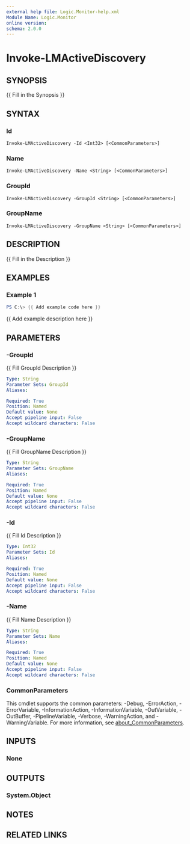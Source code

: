 ```yaml
---
external help file: Logic.Monitor-help.xml
Module Name: Logic.Monitor
online version:
schema: 2.0.0
---
```


# Invoke-LMActiveDiscovery

## SYNOPSIS
{{ Fill in the Synopsis }}

## SYNTAX

### Id
```
Invoke-LMActiveDiscovery -Id <Int32> [<CommonParameters>]
```

### Name
```
Invoke-LMActiveDiscovery -Name <String> [<CommonParameters>]
```

### GroupId
```
Invoke-LMActiveDiscovery -GroupId <String> [<CommonParameters>]
```

### GroupName
```
Invoke-LMActiveDiscovery -GroupName <String> [<CommonParameters>]
```

## DESCRIPTION
{{ Fill in the Description }}

## EXAMPLES

### Example 1
```powershell
PS C:\> {{ Add example code here }}
```

{{ Add example description here }}

## PARAMETERS

### -GroupId
{{ Fill GroupId Description }}

```yaml
Type: String
Parameter Sets: GroupId
Aliases:

Required: True
Position: Named
Default value: None
Accept pipeline input: False
Accept wildcard characters: False
```

### -GroupName
{{ Fill GroupName Description }}

```yaml
Type: String
Parameter Sets: GroupName
Aliases:

Required: True
Position: Named
Default value: None
Accept pipeline input: False
Accept wildcard characters: False
```

### -Id
{{ Fill Id Description }}

```yaml
Type: Int32
Parameter Sets: Id
Aliases:

Required: True
Position: Named
Default value: None
Accept pipeline input: False
Accept wildcard characters: False
```

### -Name
{{ Fill Name Description }}

```yaml
Type: String
Parameter Sets: Name
Aliases:

Required: True
Position: Named
Default value: None
Accept pipeline input: False
Accept wildcard characters: False
```

### CommonParameters
This cmdlet supports the common parameters: -Debug, -ErrorAction, -ErrorVariable, -InformationAction, -InformationVariable, -OutVariable, -OutBuffer, -PipelineVariable, -Verbose, -WarningAction, and -WarningVariable. For more information, see [about_CommonParameters](http://go.microsoft.com/fwlink/?LinkID=113216).

## INPUTS

### None
## OUTPUTS

### System.Object
## NOTES

## RELATED LINKS

